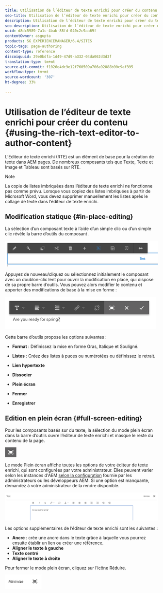 ```yaml
---
title: Utilisation de l’éditeur de texte enrichi pour créer du contenu
seo-title: Utilisation de l’éditeur de texte enrichi pour créer du contenu
description: Utilisation de l’éditeur de texte enrichi pour créer du texte en AEM.
seo-description: Utilisation de l’éditeur de texte enrichi pour créer du texte en AEM.
uuid: d8dc5989-7a1c-4bab-88fd-040c2c9aa69f
contentOwner: asgupta
products: SG_EXPERIENCEMANAGER/6.4/SITES
topic-tags: page-authoring
content-type: reference
discoiquuid: 29e0bdfa-1d49-47d9-a332-04da062d3d3f
translation-type: tm+mt
source-git-commit: f1026e4dc9e12f760509a706a92888b90c9af395
workflow-type: tm+mt
source-wordcount: '307'
ht-degree: 33%

---
```



# Utilisation de l’éditeur de texte enrichi pour créer du contenu {#using-the-rich-text-editor-to-author-content}

L’Editeur de texte enrichi (RTE) est un élément de base pour la création de texte dans AEM pages. De nombreux composants tels que Texte, Texte et Image et Tableau sont basés sur RTE.

>[!NOTE]
>
>La copie de listes imbriquées dans l’éditeur de texte enrichi ne fonctionne pas comme prévu. Lorsque vous copiez des listes imbriquées à partir de Microsoft Word, vous devez supprimer manuellement les listes après le collage de texte dans l’éditeur de texte enrichi.

## Modification statique {#in-place-editing}

La sélection d’un composant texte à l’aide d’un simple clic ou d’un simple clic révèle la barre d’outils du composant [](../sites-authoring/editing-content.md#edit-configure-copy-cut-delete-paste).

![screen_shot_2018-03-21at163054](assets/screen_shot_2018-03-21at163054.png)

Appuyez de nouveau/cliquez ou sélectionnez initialement le composant avec un doublon-clic lent pour ouvrir la modification en place, qui dispose de sa propre barre d’outils. Vous pouvez alors modifier le contenu et apporter des modifications de base à la mise en forme :

![screen_shot_2018-03-21at163214](assets/screen_shot_2018-03-21at163214.png)

Cette barre d’outils propose les options suivantes :

* **Format** : Définissez la mise en forme Gras, Italique et Souligné.

* **Listes** : Créez des listes à puces ou numérotées ou définissez le retrait.

* **Lien hypertexte**

* **Dissocier**

* **Plein écran**

* **Fermer**

* **Enregistrer**

## Edition en plein écran {#full-screen-editing}

Pour les composants basés sur du texte, la sélection du mode plein écran dans la barre d’outils ouvre l’éditeur de texte enrichi et masque le reste du contenu de la page.

![](do-not-localize/screen_shot_2018-03-21at163236.png)

Le mode Plein écran affiche toutes les options de votre éditeur de texte enrichi, qui sont configurées par votre administrateur. Elles peuvent varier selon les instances d&#39;AEM [selon la configuration](../sites-administering/rich-text-editor.md) fournie par les administrateurs ou les développeurs AEM. Si une option est manquante, demandez à votre administrateur de la rendre disponible.

![screen_shot_2018-03-21at163248](assets/screen_shot_2018-03-21at163248.png)

Les options supplémentaires de l’éditeur de texte enrichi sont les suivantes :

* **Ancre** : crée une ancre dans le texte grâce à laquelle vous pourrez ensuite établir un lien ou créer une référence.
* **Aligner le texte à gauche**
* **Texte centré**
* **Aligner le texte à droite**

Pour fermer le mode plein écran, cliquez sur l’icône Réduire.

![screen_shot_2018-03-21at163323](assets/screen_shot_2018-03-21at163323.png)
